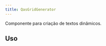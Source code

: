 ```yaml
---
title: QasGridGenerator
---
```


Componente para criação de textos dinâmicos.

<doc-api file="grid-generator/QasGridGenerator" name="QasGridGenerator" />

## Uso
<doc-example file="QasGridGenerator/Basic" title="Básico" />
<doc-example file="QasGridGenerator/Slots" title="Slots" />
